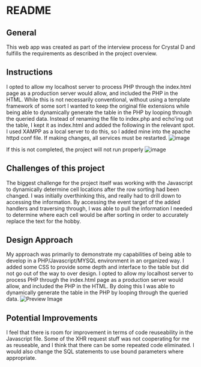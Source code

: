 # README

## General
This web app was created as part of the interview process for Crystal D and fulfills the requirements as described in the project overview.

## Instructions
I opted to allow my localhost server to process PHP through the index.html page as a production server would allow, and included the PHP in the HTML. While this is not necessarily conventional, without using a template framework of some sort I wanted to keep the original file extensions while being able to dynamically generate the table in the PHP by looping through the queried data. Instead of renaming the file to index.php and echo'ing out the table, I kept it as index.html and added the following in the relevant spot.
I used XAMPP as a local server to do this, so I added mine into the apache httpd conf file.
If making changes, all services must be restarted.
![image](https://user-images.githubusercontent.com/96219624/217136976-387939c0-110f-4b31-a2b4-dce235bb888c.png)


If this is not completed, the project will not run properly
![image](https://user-images.githubusercontent.com/96219624/217137986-35cba3f4-ffc0-4b30-bce4-406d454602c9.png)


## Challenges of this project
The biggest challenge for the project itself was working with the Javascript to dynamically determine cell locations after the row sorting had been changed. I was initially overthinking this, and really had to drill down to accessing the information. By accessing the event target of the added handlers and traversing through, I was able to pull the information I needed to determine where each cell would be after sorting in order to accurately replace the text for the hobby.

## Design Approach 
My approach was primarily to demonstrate my capabilities of being able to develop in a PHP/Javascript/MYSQL environment in an organized way. I added some CSS to provide some depth and interface to the table but did not go out of the way to over design. I opted to allow my localhost server to process PHP through the index.html page as a production server would allow, and included the PHP in the HTML. By doing this I was able to dynamically generate the table in the PHP by looping through the queried data.
![Preview Image](https://github.com/Jihx-0/crystal-d-test/blob/main/crystaldtable.png)

## Potential Improvements
I feel that there is room for improvement in terms of code reuseability in the Javascript file. Some of the XHR request stuff was not cooperating for me as reuseable, and I think that there can be some repeated code eliminated. I would also change the SQL statements to use bound parameters where appropriate.
